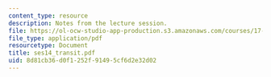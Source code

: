 ```yaml
---
content_type: resource
description: Notes from the lecture session.
file: https://ol-ocw-studio-app-production.s3.amazonaws.com/courses/17-55j-introduction-to-latin-american-studies-fall-2006/8d81cb36d0f1252f91495cf6d2e32d02_ses14_transit.pdf
file_type: application/pdf
resourcetype: Document
title: ses14_transit.pdf
uid: 8d81cb36-d0f1-252f-9149-5cf6d2e32d02
---
```

